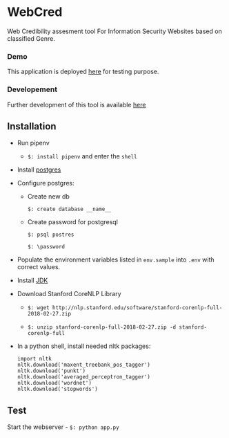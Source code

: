 # WebCred

Web Credibility assesment tool For Information Security Websites 
based on classified Genre.

### Demo
This application is deployed [here](https://serc.iiit.ac.in/webcred/) 
for testing purpose.

### Developement

Further development of this tool is available [here](https://github.com/SIREN-SERC/WEBCred)

## Installation
- Run pipenv 
   - `$: install pipenv` and enter the `shell`

- Install [postgres](https://www.digitalocean.com/community/tutorials/how-to-install-and-use-postgresql-on-ubuntu-14-04)

- Configure postgres:
   - Create new db
        
        `$: create database __name__`
   - Create password for postgresql
        
        `$: psql postres`
        
        `$: \password`

- Populate the environment variables listed in `env.sample` into `.env` 
with correct values.

-  Install [JDK](https://www.khalidalnajjar.com/setup-use-stanford-corenlp-server-python/)

- Download Stanford CoreNLP Library
    
  - `$: wget http://nlp.stanford.edu/software/stanford-corenlp-full-2018-02-27.zip`

  - `$: unzip stanford-corenlp-full-2018-02-27.zip -d stanford-corenlp-full`

- In a python shell, install needed nltk packages:

    ```
    import nltk
    nltk.download('maxent_treebank_pos_tagger')
    nltk.download('punkt')
    nltk.download('averaged_perceptron_tagger')
    nltk.download('wordnet')
    nltk.download('stopwords')
    ```

## Test

Start the webserver - `$: python app.py`
    